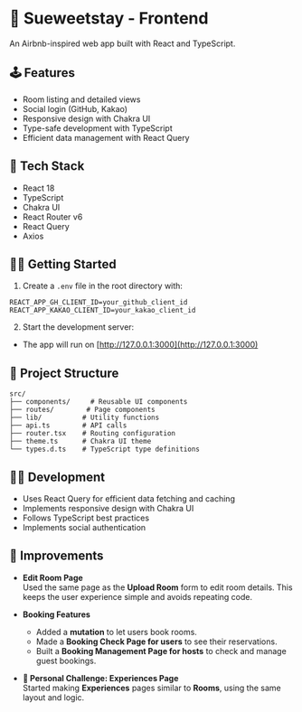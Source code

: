 # 💌 Sueweetstay - Frontend

An Airbnb-inspired web app built with React and TypeScript.

## 🕹️ Features

- Room listing and detailed views
- Social login (GitHub, Kakao)
- Responsive design with Chakra UI
- Type-safe development with TypeScript
- Efficient data management with React Query

## 🤖 Tech Stack

- React 18
- TypeScript
- Chakra UI
- React Router v6
- React Query
- Axios

## 🏃‍♀️ Getting Started

1. Create a `.env` file in the root directory with:

```
REACT_APP_GH_CLIENT_ID=your_github_client_id
REACT_APP_KAKAO_CLIENT_ID=your_kakao_client_id
```

2. Start the development server:

- The app will run on [http://127.0.0.1:3000](http://127.0.0.1:3000)

## 👀 Project Structure

```
src/
├── components/     # Reusable UI components
├── routes/        # Page components
├── lib/          # Utility functions
├── api.ts        # API calls
├── router.tsx    # Routing configuration
├── theme.ts      # Chakra UI theme
└── types.d.ts    # TypeScript type definitions
```

## 👩‍💻 Development

- Uses React Query for efficient data fetching and caching
- Implements responsive design with Chakra UI
- Follows TypeScript best practices
- Implements social authentication

## 🔧 Improvements

- **Edit Room Page**  
  Used the same page as the **Upload Room** form to edit room details. This keeps the user experience simple and avoids repeating code.

- **Booking Features**

  - Added a **mutation** to let users book rooms.
  - Made a **Booking Check Page for users** to see their reservations.
  - Built a **Booking Management Page for hosts** to check and manage guest bookings.

- **🧪 Personal Challenge: Experiences Page**  
  Started making **Experiences** pages similar to **Rooms**, using the same layout and logic.
